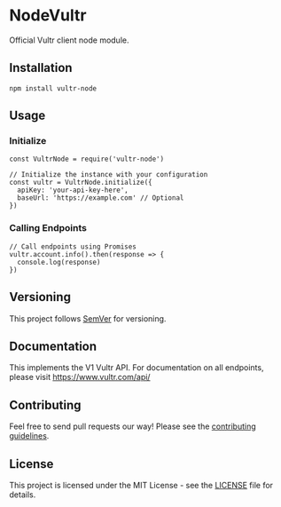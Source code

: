 # NodeVultr

Official Vultr client node module.

## Installation

`npm install vultr-node`

## Usage

### Initialize
```
const VultrNode = require('vultr-node')

// Initialize the instance with your configuration
const vultr = VultrNode.initialize({
  apiKey: 'your-api-key-here',
  baseUrl: 'https://example.com' // Optional
})
```

### Calling Endpoints
```
// Call endpoints using Promises
vultr.account.info().then(response => {
  console.log(response)
})
```

## Versioning

This project follows [SemVer](https://semver.org/) for versioning. 

## Documentation

This implements the V1 Vultr API. For documentation on all endpoints, please visit https://www.vultr.com/api/

## Contributing

Feel free to send pull requests our way! Please see the [contributing guidelines](CONTRIBUTING.md).

## License

This project is licensed under the MIT License - see the [LICENSE](LICENSE.md) file for details.
